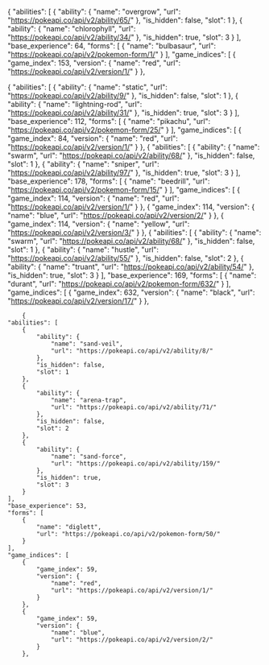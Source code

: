 {
    "abilities": [
        {
            "ability": {
                "name": "overgrow",
                "url": "https://pokeapi.co/api/v2/ability/65/"
            },
            "is_hidden": false,
            "slot": 1
        },
        {
            "ability": {
                "name": "chlorophyll",
                "url": "https://pokeapi.co/api/v2/ability/34/"
            },
            "is_hidden": true,
            "slot": 3
        }
    ],
    "base_experience": 64,
    "forms": [
        {
            "name": "bulbasaur",
            "url": "https://pokeapi.co/api/v2/pokemon-form/1/"
        }
    ],
    "game_indices": [
        {
            "game_index": 153,
            "version": {
                "name": "red",
                "url": "https://pokeapi.co/api/v2/version/1/"
            }
        },

{
    "abilities": [
        {
            "ability": {
                "name": "static",
                "url": "https://pokeapi.co/api/v2/ability/9/"
            },
            "is_hidden": false,
            "slot": 1
        },
        {
            "ability": {
                "name": "lightning-rod",
                "url": "https://pokeapi.co/api/v2/ability/31/"
            },
            "is_hidden": true,
            "slot": 3
        }
    ],
    "base_experience": 112,
    "forms": [
        {
            "name": "pikachu",
            "url": "https://pokeapi.co/api/v2/pokemon-form/25/"
        }
    ],
    "game_indices": [
        {
            "game_index": 84,
            "version": {
                "name": "red",
                "url": "https://pokeapi.co/api/v2/version/1/"
            }
        },
        {
    "abilities": [
        {
            "ability": {
                "name": "swarm",
                "url": "https://pokeapi.co/api/v2/ability/68/"
            },
            "is_hidden": false,
            "slot": 1
        },
        {
            "ability": {
                "name": "sniper",
                "url": "https://pokeapi.co/api/v2/ability/97/"
            },
            "is_hidden": true,
            "slot": 3
        }
    ],
    "base_experience": 178,
    "forms": [
        {
            "name": "beedrill",
            "url": "https://pokeapi.co/api/v2/pokemon-form/15/"
        }
    ],
    "game_indices": [
        {
            "game_index": 114,
            "version": {
                "name": "red",
                "url": "https://pokeapi.co/api/v2/version/1/"
            }
        },
        {
            "game_index": 114,
            "version": {
                "name": "blue",
                "url": "https://pokeapi.co/api/v2/version/2/"
            }
        },
        {
            "game_index": 114,
            "version": {
                "name": "yellow",
                "url": "https://pokeapi.co/api/v2/version/3/"
            }
        },
        {
    "abilities": [
        {
            "ability": {
                "name": "swarm",
                "url": "https://pokeapi.co/api/v2/ability/68/"
            },
            "is_hidden": false,
            "slot": 1
        },
        {
            "ability": {
                "name": "hustle",
                "url": "https://pokeapi.co/api/v2/ability/55/"
            },
            "is_hidden": false,
            "slot": 2
        },
        {
            "ability": {
                "name": "truant",
                "url": "https://pokeapi.co/api/v2/ability/54/"
            },
            "is_hidden": true,
            "slot": 3
        }
    ],
    "base_experience": 169,
    "forms": [
        {
            "name": "durant",
            "url": "https://pokeapi.co/api/v2/pokemon-form/632/"
        }
    ],
    "game_indices": [
        {
            "game_index": 632,
            "version": {
                "name": "black",
                "url": "https://pokeapi.co/api/v2/version/17/"
            }
        },

        {
    "abilities": [
        {
            "ability": {
                "name": "sand-veil",
                "url": "https://pokeapi.co/api/v2/ability/8/"
            },
            "is_hidden": false,
            "slot": 1
        },
        {
            "ability": {
                "name": "arena-trap",
                "url": "https://pokeapi.co/api/v2/ability/71/"
            },
            "is_hidden": false,
            "slot": 2
        },
        {
            "ability": {
                "name": "sand-force",
                "url": "https://pokeapi.co/api/v2/ability/159/"
            },
            "is_hidden": true,
            "slot": 3
        }
    ],
    "base_experience": 53,
    "forms": [
        {
            "name": "diglett",
            "url": "https://pokeapi.co/api/v2/pokemon-form/50/"
        }
    ],
    "game_indices": [
        {
            "game_index": 59,
            "version": {
                "name": "red",
                "url": "https://pokeapi.co/api/v2/version/1/"
            }
        },
        {
            "game_index": 59,
            "version": {
                "name": "blue",
                "url": "https://pokeapi.co/api/v2/version/2/"
            }
        },